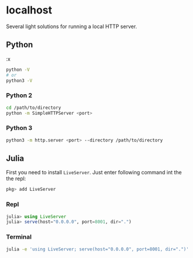 # localhost
Several light solutions for running a local HTTP server.

## Python 
:x
```bash
python -V
# or
python3 -V
```

### Python 2
```bash
cd /path/to/directory
python -m SimpleHTTPServer <port>
```

### Python 3
```bash
python3 -m http.server <port> --directory /path/to/directory
```

## Julia
First you need to install `LiveServer`. Just enter following command int the the repl:
```julia
pkg> add LiveServer
```

### Repl
```julia
julia> using LiveServer
julia> serve(host="0.0.0.0", port=8001, dir=".")
```

### Terminal
```bash
julia -e 'using LiveServer; serve(host="0.0.0.0", port=8001, dir=".")'
```
	
